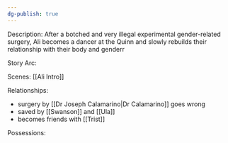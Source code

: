 ```yaml
---
dg-publish: true
---
```

Description:
After a botched and very illegal experimental gender-related surgery, Ali becomes a dancer at the Quinn and slowly rebuilds their relationship with their body and genderr

Story Arc:

Scenes:
[[Ali Intro]]

Relationships:
- surgery by [[Dr Joseph Calamarino|Dr Calamarino]] goes wrong
- saved by [[Swanson]] and [[Ula]]
- becomes friends with [[Trist]]

Possessions:
